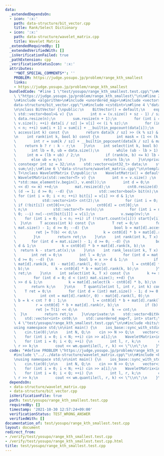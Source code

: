 ```yaml
---
data:
  _extendedDependsOn:
  - icon: ':x:'
    path: data-structure/bit_vector.cpp
    title: Rank/Select Dictionary
  - icon: ':x:'
    path: data-structure/wavelet_matrix.cpp
    title: Wavelet Matrix
  _extendedRequiredBy: []
  _extendedVerifiedWith: []
  _isVerificationFailed: true
  _pathExtension: cpp
  _verificationStatusIcon: ':x:'
  attributes:
    '*NOT_SPECIAL_COMMENTS*': ''
    PROBLEM: https://judge.yosupo.jp/problem/range_kth_smallest
    links:
    - https://judge.yosupo.jp/problem/range_kth_smallest
  bundledCode: "#line 1 \"test/yosupo/range_kth_smallest.test.cpp\"\n#define PROBLEM\
    \ \"https://judge.yosupo.jp/problem/range_kth_smallest\"\n\n#line 2 \"data-structure/wavelet_matrix.cpp\"\
    \n#include <algorithm>\n#include <unordered_map>\n#include <vector>\n#line 2 \"\
    data-structure/bit_vector.cpp\"\n#include <cstdint>\n#line 4 \"data-structure/bit_vector.cpp\"\
    \n\nclass BitVector {\npublic:\n    BitVector() = default;\n    explicit BitVector(const\
    \ std::vector<bool>& v) {\n        int n = (v.size() + sz - 1) / sz;\n       \
    \ data.resize(n);\n        sum.resize(n + 1);\n        for (int i = 0; i < (int)\
    \ v.size(); ++i) data[i / sz] |= v[i] << (i % sz);\n        for (int i = 0; i\
    \ < n; ++i) sum[i + 1] = sum[i] + __builtin_popcount(data[i]);\n    }\n\n    bool\
    \ access(int k) const {\n        return data[k / sz] >> (k % sz) & 1;\n    }\n\
    \n    int rank(int k, bool b) const {\n        int mask = (1 << (k % sz)) - 1;\n\
    \        int r = sum[k / sz] + __builtin_popcount(data[k / sz] & mask);\n    \
    \    return b ? r : k - r;\n    }\n\n    int select(int k, bool b) const {\n \
    \       int lb = 0, ub = data.size();\n        while (ub - lb > 1) {\n       \
    \     int m = (lb + ub) / 2;\n            if (rank(m, b) <= k) lb = m;\n     \
    \       else ub = m;\n        }\n        return lb;\n    }\n\nprivate:\n    static\
    \ constexpr int sz = 32;\n\n    std::vector<uint32_t> data;\n    std::vector<int>\
    \ sum;\n};\n#line 6 \"data-structure/wavelet_matrix.cpp\"\n\ntemplate <typename\
    \ T>\nclass WaveletMatrix {\npublic:\n    WaveletMatrix() = default;\n    explicit\
    \ WaveletMatrix(std::vector<T> v) {\n        int n = v.size() ;\n        T m =\
    \ *std::max_element(v.begin(), v.end());\n        int d = 0;\n        while ((1\
    \ << d) <= m) ++d;\n        mat.resize(d);\n        cnt0.resize(d);\n        for\
    \ (d -= 1; d >= 0; --d) {\n            std::vector<bool> bit(n);\n           \
    \ for (int i = 0; i < n; ++i) bit[i] = v[i] >> d & 1;\n            mat[d] = BitVector(bit);\n\
    \            std::vector<int> cnt(2);\n            for (int i = 0; i < n; ++i)\
    \ if (!bit[i]) cnt[0]++;\n            cnt0[d] = cnt[0];\n            cnt[1] =\
    \ n;\n            std::vector<T> nv(n);\n            for (int i = n - 1; i >=\
    \ 0; --i) nv[--cnt[bit[i]]] = v[i];\n            v.swap(nv);\n        }\n    \
    \    for (int i = 0; i < n; ++i) if (!start.count(v[i])) start[v[i]] = i;\n  \
    \  }\n\n    T access(int k) const {\n        T ret = 0;\n        for (int d =\
    \ mat.size() - 1; d >= 0; --d) {\n            bool b = mat[d].access(k);\n   \
    \         ret |= T(b) << d;\n            k = cnt0[d] * b + mat[d].rank(k, b);\n\
    \        }\n        return ret;\n    }\n\n    int rank(int k, T x) const {\n \
    \       for (int d = mat.size() - 1; d >= 0; --d) {\n            bool b = x >>\
    \ d & 1;\n            k = cnt0[d] * b + mat[d].rank(k, b);\n        }\n      \
    \  return k - start.at(x);\n    }\n\n    int rank_less(int k, T x) const {\n \
    \       int ret = 0;\n        int l = 0;\n        for (int d = mat.size() - 1;\
    \ d >= 0; --d) {\n            bool b = x >> d & 1;\n            if (b) ret +=\
    \ mat[d].rank(k, 0) - mat[d].rank(l, 0);\n            l = cnt0[d] * b + mat[d].rank(l,\
    \ b);\n            k = cnt0[d] * b + mat[d].rank(k, b);\n        }\n        return\
    \ ret;\n    }\n\n    int select(int k, T x) const {\n        k += start.at(x);\n\
    \        for (int d = 0; d < (int) mat.size(); ++d) {\n            bool b = x\
    \ >> d & 1;\n            k = mat[d].select(k - cnt0[d] * b, b);\n        }\n \
    \       return k;\n    }\n\n    T quantile(int l, int r, int k) const {\n    \
    \    T ret = 0;\n        for (int d = (int) mat.size() - 1; d >= 0; --d) {\n \
    \           int cnt = mat[d].rank(r, 0) - mat[d].rank(l, 0);\n            bool\
    \ b = k < cnt ? 0 : 1;\n            l = cnt0[d] * b + mat[d].rank(l, b);\n   \
    \         r = cnt0[d] * b + mat[d].rank(r, b);\n            if (b) {\n       \
    \         ret |= T(1) << d;\n                k -= cnt;\n            }\n      \
    \  }\n        return ret;\n    }\n\nprivate:\n    std::vector<BitVector> mat;\n\
    \    std::vector<int> cnt0;\n    std::unordered_map<T, int> start;\n};\n#line\
    \ 4 \"test/yosupo/range_kth_smallest.test.cpp\"\n\n#include <bits/stdc++.h>\n\n\
    using namespace std;\n\nint main() {\n    ios_base::sync_with_stdio(false);\n\
    \    cin.tie(0);\n\n    int N, Q;\n    cin >> N >> Q;\n    vector<int> a(N);\n\
    \    for (int i = 0; i < N; ++i) cin >> a[i];\n    WaveletMatrix<int> wm(a);\n\
    \    for (int i = 0; i < Q; ++i) {\n        int l, r, k;\n        cin >> l >>\
    \ r >> k;\n        cout << wm.quantile(l, r, k) << \"\\n\";\n    }\n}\n"
  code: "#define PROBLEM \"https://judge.yosupo.jp/problem/range_kth_smallest\"\n\n\
    #include \"../../data-structure/wavelet_matrix.cpp\"\n\n#include <bits/stdc++.h>\n\
    \nusing namespace std;\n\nint main() {\n    ios_base::sync_with_stdio(false);\n\
    \    cin.tie(0);\n\n    int N, Q;\n    cin >> N >> Q;\n    vector<int> a(N);\n\
    \    for (int i = 0; i < N; ++i) cin >> a[i];\n    WaveletMatrix<int> wm(a);\n\
    \    for (int i = 0; i < Q; ++i) {\n        int l, r, k;\n        cin >> l >>\
    \ r >> k;\n        cout << wm.quantile(l, r, k) << \"\\n\";\n    }\n}"
  dependsOn:
  - data-structure/wavelet_matrix.cpp
  - data-structure/bit_vector.cpp
  isVerificationFile: true
  path: test/yosupo/range_kth_smallest.test.cpp
  requiredBy: []
  timestamp: '2021-10-30 12:57:24+09:00'
  verificationStatus: TEST_WRONG_ANSWER
  verifiedWith: []
documentation_of: test/yosupo/range_kth_smallest.test.cpp
layout: document
redirect_from:
- /verify/test/yosupo/range_kth_smallest.test.cpp
- /verify/test/yosupo/range_kth_smallest.test.cpp.html
title: test/yosupo/range_kth_smallest.test.cpp
---
```

